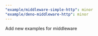 ```yaml
---
"example/middleware-simple-http": minor
"example/deno-middleware-http": minor
---
```


Add new examples for middleware
